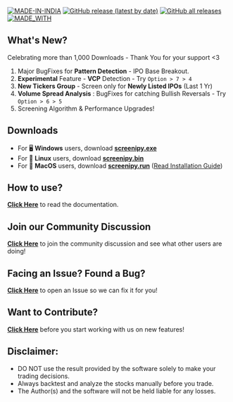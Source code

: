 [![MADE-IN-INDIA](https://img.shields.io/badge/MADE%20WITH%20%E2%9D%A4%20IN-INDIA-orange?style=for-the-badge)](https://en.wikipedia.org/wiki/India) [![GitHub release (latest by date)](https://img.shields.io/github/v/release/pranjal-joshi/Screeni-py?style=for-the-badge)](#) [![GitHub all releases](https://img.shields.io/github/downloads/pranjal-joshi/Screeni-py/total?color=Green&label=Downloads&style=for-the-badge)](#) [![MADE_WITH](https://img.shields.io/badge/BUILT%20USING-PYTHON-yellow?style=for-the-badge&logo=python&logoColor=yellow)](https://www.python.org/)
## What's New?

Celebrating more than 1,000 Downloads - Thank You for your support <3

1. Major BugFixes for **Pattern Detection** - IPO Base Breakout.
2. **Experimental** Feature - **VCP** Detection - Try `Option > 7 > 4`
3. **New Tickers Group** - Screen only for **Newly Listed IPOs** (Last 1 Yr)
4. **Volume Spread Analysis** : BugFixes for catching Bullish Reversals - Try `Option > 6 > 5`
5. Screening Algorithm & Performance Upgrades!

## Downloads
* For :desktop_computer: **Windows** users, download **[screenipy.exe](https://github.com/pranjal-joshi/Screeni-py/releases/download/1.32/screenipy.exe)**
* For :penguin: **Linux** users, download **[screenipy.bin](https://github.com/pranjal-joshi/Screeni-py/releases/download/1.32/screenipy.bin)**
* For :apple: **MacOS** users, download **[screenipy.run](https://github.com/pranjal-joshi/Screeni-py/releases/download/1.32/screenipy.run)** ([Read Installation Guide](https://github.com/pranjal-joshi/Screeni-py/blob/main/INSTALLATION.md#for-macos))

## How to use?

[**Click Here**](https://github.com/pranjal-joshi/Screeni-py) to read the documentation.

## Join our Community Discussion

[**Click Here**](https://github.com/pranjal-joshi/Screeni-py/discussions) to join the community discussion and see what other users are doing!

## Facing an Issue? Found a Bug?

[**Click Here**](https://github.com/pranjal-joshi/Screeni-py/issues/new/choose) to open an Issue so we can fix it for you!

## Want to Contribute?

[**Click Here**](https://github.com/pranjal-joshi/Screeni-py/blob/main/CONTRIBUTING.md) before you start working with us on new features!

## Disclaimer:
* DO NOT use the result provided by the software solely to make your trading decisions.
* Always backtest and analyze the stocks manually before you trade.
* The Author(s) and the software will not be held liable for any losses.